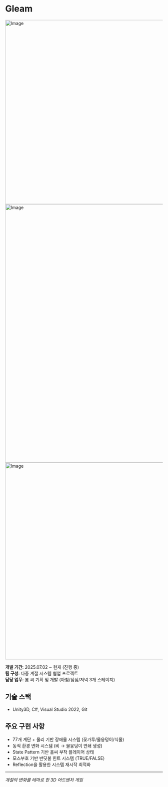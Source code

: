 # Gleam

<img width="1059" height="588" alt="Image" src="https://github.com/user-attachments/assets/c28dadf4-283d-45c7-b55b-2719ebe3601d" />
<img width="1485" height="825" alt="Image" src="https://github.com/user-attachments/assets/bd7f755e-7b44-4670-8e28-c496e2487c67" />
<img width="1123" height="628" alt="Image" src="https://github.com/user-attachments/assets/b2551148-3323-4fd2-ad96-201e6403ce4d" />


**개발 기간**: 2025.07.02 ~ 현재 (진행 중)  
**팀 구성**: 다중 계절 시스템 협업 프로젝트  
**담당 업무**: 봄 씨 기획 및 개발 (아침/점심/저녁 3개 스테이지)  

## 기술 스택
- Unity3D, C#, Visual Studio 2022, Git

## 주요 구현 사항
- 77개 계단 + 물리 기반 장애물 시스템 (꽃가루/물웅덩이/식물)
- 동적 환경 변화 시스템 (비 → 물웅덩이 연쇄 생성)
- State Pattern 기반 홀씨 부착 플레이어 상태
- 모스부호 기반 반딧불 힌트 시스템 (TRUE/FALSE)
- Reflection을 활용한 시스템 재시작 최적화

---

*계절의 변화를 테마로 한 3D 어드벤처 게임*
